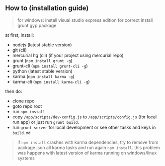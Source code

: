How to (installation guide)
-

> for windows:
 install visual studio express edition for correct install grunt gyp package

at first, install:

* nodejs (latest stable version)
* git (cli)
* mercurial hg (cli) (if your project using mercurial repo)
* grunt (`npm install grunt -g`)
* grunt-cli (`npm install grunt-cli -g`)
* python (latest stable version)
* karma (`npm install karma -g`)
* karma-cli (`npm install karma-cli -g`)

then do:

* clone repo
* goto repo root
* run `npm install`
* copy `/app/scripts/dev-config.js` to `/app/scripts/config.js` (for local run app) or just run `grunt build`.
* run `grunt server` for local development or see other tasks and keys in `build.md`

> if `npm install` crashes with karma dependencies, try to remove from package.json all karma tasks and run again `npm install`.
> this problem was happens with latest version of karma running on windows/linux systems
